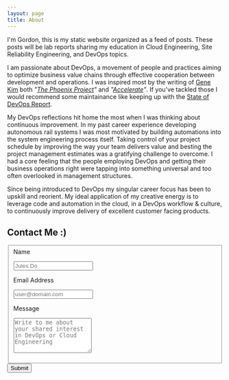 ```yaml
---
layout: page
title: About
---
```


I'm Gordon, this is my static website organized as a feed of posts.  These posts will be lab reports sharing my education in Cloud Engineering, Site Reliability Engineering, and DevOps topics. 

I am passionate about DevOps, a movement of people and practices aiming to optimize business value chains through effective cooperation between development and operations.  I was inspired most by the writing of [Gene Kim](https://itrevolution.com/author/gene-kim/) both *"[The Phoenix Project](https://itrevolution.com/product/the-phoenix-project/)"* and *"[Accelerate](https://itrevolution.com/product/accelerate/)"*.  If you've tackled those I would recommend some maintainance like keeping up with the [State of DevOps Report](https://cloud.google.com/devops/state-of-devops).

My DevOps reflections hit home the most when I was thinking about continuous improvement.  In my past career experience developing autonomous rail systems I was most motivated by building automations into the system engineering process itself.  Taking control of your project schedule by improving the way your team delivers value and besting the project management estimates was a gratifying challenge to overcome.  I had a core feeling that the people employing DevOps and getting their business operations right were tapping into something universal and too often overlooked in management structures. 

Since being introduced to DevOps my singular career focus has been to upskill and reorient.  My ideal application of my creative energy is to leverage code and automation in the cloud, in a DevOps workflow & culture, to continuously improve delivery of excellent customer facing products.

## Contact Me :)

<form id="fs-frm" name="simple-contact-form" accept-charset="utf-8" action="https://formspree.io/f/mlekevrb" method="post">
  <fieldset id="fs-frm-inputs">
    <label for="full-name">Name</label>
    <p></p>
    <input type="text" name="name" id="full-name" placeholder="Jules Do" required="">
    <p></p>
    <label for="email-address">Email Address</label>
    <p></p>
    <input type="email" name="_replyto" id="email-address" placeholder="user@domain.com" required="">
    <p></p>
    <label for="message">Message</label>
    <p></p>
    <textarea rows="5" name="message" id="message" placeholder="Write to me about your shared interest in DevOps or Cloud Engineering" required=""></textarea>
    <p></p>
    <input type="hidden" name="_subject" id="email-subject" value="Contact Form Submission">
  <div data-lastpass-icon-root="true" style="position: relative !important; height: 0px !important; width: 0px !important; float: left !important;"></div></fieldset>
  <input type="submit" value="Submit">
</form>